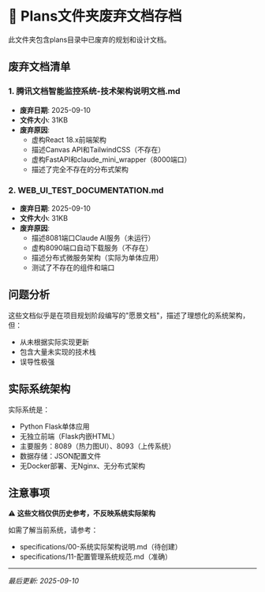 # 📁 Plans文件夹废弃文档存档

此文件夹包含plans目录中已废弃的规划和设计文档。

## 废弃文档清单

### 1. 腾讯文档智能监控系统-技术架构说明文档.md
- **废弃日期**: 2025-09-10
- **文件大小**: 31KB
- **废弃原因**:
  - 虚构React 18.x前端架构
  - 描述Canvas API和TailwindCSS（不存在）
  - 虚构FastAPI和claude_mini_wrapper（8000端口）
  - 描述了完全不存在的分布式架构

### 2. WEB_UI_TEST_DOCUMENTATION.md
- **废弃日期**: 2025-09-10
- **文件大小**: 31KB
- **废弃原因**:
  - 描述8081端口Claude AI服务（未运行）
  - 虚构8090端口自动下载服务（不存在）
  - 描述分布式微服务架构（实际为单体应用）
  - 测试了不存在的组件和端口

## 问题分析

这些文档似乎是在项目规划阶段编写的"愿景文档"，描述了理想化的系统架构，但：
- 从未根据实际实现更新
- 包含大量未实现的技术栈
- 误导性极强

## 实际系统架构

实际系统是：
- Python Flask单体应用
- 无独立前端（Flask内嵌HTML）
- 主要服务：8089（热力图UI）、8093（上传系统）
- 数据存储：JSON配置文件
- 无Docker部署、无Nginx、无分布式架构

## 注意事项

⚠️ **这些文档仅供历史参考，不反映系统实际架构**

如需了解当前系统，请参考：
- specifications/00-系统实际架构说明.md（待创建）
- specifications/11-配置管理系统规范.md（准确）

---
*最后更新: 2025-09-10*